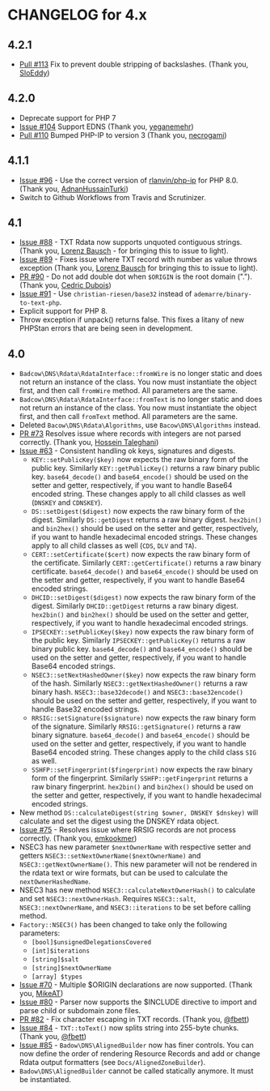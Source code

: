 CHANGELOG for 4.x
=================
## 4.2.1
* [Pull #113](https://github.com/Badcow/DNS/pull/113/) Fix to prevent double stripping of backslashes. (Thank you, [SloEddy](https://github.com/SloEddy))
## 4.2.0
* Deprecate support for PHP 7
* [Issue #104](https://github.com/Badcow/DNS/issues/96) Support EDNS (Thank you, [yeganemehr](https://github.com/yeganemehr))
* [Pull #110](https://github.com/Badcow/DNS/pull/110/) Bumped PHP-IP to version 3 (Thank you, [necrogami](https://github.com/necrogami))
## 4.1.1
* [Issue #96](https://github.com/Badcow/DNS/issues/96) - Use the correct version of [rlanvin/php-ip](https://github.com/rlanvin/php-ip)
for PHP 8.0. (Thank you, [AdnanHussainTurki](https://github.com/AdnanHussainTurki))
* Switch to Github Workflows from Travis and Scrutinizer.
## 4.1
* [Issue #88](https://github.com/Badcow/DNS/issues/88) - TXT Rdata now supports unquoted contiguous strings. (Thank you,
[Lorenz Bausch](https://github.com/lorenzbausch) - for bringing this to issue to light).
* [Issue #89](https://github.com/Badcow/DNS/issues/89) - Fixes issue where TXT record with number as value throws exception
(Thank you, [Lorenz Bausch](https://github.com/lorenzbausch) for bringing this to issue to light).
* [PR #90](https://github.com/Badcow/DNS/pull/90) - Do not add double dot when `$ORIGIN` is the root domain ("."). (Thank you,
[Cedric Dubois](https://github.com/cedricdubois))
* [Issue #91](https://github.com/Badcow/DNS/issues/91) - Use `christian-riesen/base32` instead of `ademarre/binary-to-text-php`.
* Explicit support for PHP 8.
* Throw exception if unpack() returns false. This fixes a litany of new PHPStan errors that are being seen in development.
## 4.0
* `Badcow\DNS\Rdata\RdataInterface::fromWire` is no longer static and does not return an instance of the class. You now
must instantiate the object first, and then call `fromWire` method. All parameters are the same.
* `Badcow\DNS\Rdata\RdataInterface::fromText` is no longer static and does not return an instance of the class. You now
must instantiate the object first, and then call `fromText` method. All parameters are the same.
* Deleted `Bacow\DNS\Rdata\Algorithms`, use `Bacow\DNS\Algorithms` instead. 
* [PR #73](https://github.com/Badcow/DNS/pull/73) Resolves issue where records with integers are not parsed correctly.
(Thank you, [Hossein Taleghani](https://github.com/a3dho3yn))
* [Issue #63](https://github.com/Badcow/DNS/issues/63) - Consistent handling ok keys, signatures and digests.
  * `KEY::setPublicKey($key)` now expects the raw binary form of the public key. Similarly `KEY::getPublicKey()` returns
  a raw binary public key. `base64_decode()` and `base64_encode()` should be used on the setter and getter, respectively,
  if you want to handle Base64 encoded string. These changes apply to all child classes as well (`DNSKEY` and `CDNSKEY`).
  * `DS::setDigest($digest)` now expects the raw binary form of the digest. Similarly `DS::getDigest` returns a raw binary
  digest. `hex2bin()` and `bin2hex()` should be used on the setter and getter, respectively, if you want to handle
  hexadecimal encoded strings. These changes apply to all child classes as well (`CDS`, `DLV` and `TA`).
  * `CERT::setCertificate($cert)` now expects the raw binary form of the certificate. Similarly `CERT::getCertificate()`
  returns a raw binary certificate. `base64_decode()` and `base64_encode()` should be used on the setter and getter, respectively,
  if you want to handle Base64 encoded strings.
  * `DHCID::setDigest($digest)` now expects the raw binary form of the digest. Similarly `DHCID::getDigest` returns a raw
  binary digest. `hex2bin()` and `bin2hex()` should be used on the setter and getter, respectively, if you want to handle
  hexadecimal encoded strings.
  * `IPSECKEY::setPublicKey($key)` now expects the raw binary form of the public key. Similarly `IPSECKEY::getPublicKey()`
  returns a raw binary public key. `base64_decode()` and `base64_encode()` should be used on the setter and getter, respectively,
  if you want to handle Base64 encoded strings.
  * `NSEC3::setNextHashedOwner($key)` now expects the raw binary form of the hash. Similarly `NSEC3::getNextHashedOwner()`
  returns a raw binary hash. `NSEC3::base32decode()` and `NSEC3::base32encode()` should be used on the setter and getter,
  respectively, if you want to handle Base32 encoded strings.
  * `RRSIG::setSignature($signature)` now expects the raw binary form of the signature. Similarly `RRSIG::getSignature()` returns
  a raw binary signature. `base64_decode()` and `base64_encode()` should be used on the setter and getter, respectively,
  if you want to handle Base64 encoded string. These changes apply to the child class `SIG` as well.
  * `SSHFP::setFingerprint($fingerprint)` now expects the raw binary form of the fingerprint. Similarly `SSHFP::getFingerprint`
  returns a raw binary fingerprint. `hex2bin()` and `bin2hex()` should be used on the setter and getter, respectively,
  if you want to handle hexadecimal encoded strings.
* New method `DS::calculateDigest(string $owner, DNSKEY $dnskey)` will calculate and set the digest using the DNSKEY rdata object. 
* [Issue #75](https://github.com/Badcow/DNS/issues/75) - Resolves issue where RRSIG records are not process correctly.
(Thank you, [emkookmer](https://github.com/emkookmer))
* NSEC3 has new parameter `$nextOwnerName` with respective setter and getters `NSEC3::setNextOwnerName($nextOwnerName)`
  and `NSEC3::getNextOwnerName()`. This new parameter will not be rendered in the rdata text or wire formats, but can be
  used to calculate the `nextOwnerHashedName`.
* NSEC3 has new method `NSEC3::calculateNextOwnerHash()` to calculate and set `NSEC3::nextOwnerHash`. Requires
  `NSEC3::salt`, `NSEC3::nextOwnerName`, and `NSEC3::iterations` to be set before calling method.
* `Factory::NSEC3()` has been changed to take only the following parameters:
  * `[bool]$unsignedDelegationsCovered`
  * `[int]$iterations`
  * `[string]$salt`
  * `[string]$nextOwnerName`
  * `[array] $types`
* [Issue #70](https://github.com/Badcow/DNS/issues/70) - Multiple $ORIGIN declarations are now supported.
(Thank you, [MikeAT](https://github.com/MikeAT))
* [Issue #80](https://github.com/Badcow/DNS/issues/80) - Parser now supports the $INCLUDE directive to import and parse
child or subdomain zone files.
* [PR #82](https://github.com/Badcow/DNS/pull/82) - Fix character escaping in TXT records. (Thank you, [@fbett](https://github.com/fbett))
* [Issue #84](https://github.com/Badcow/DNS/issues/84) - `TXT::toText()` now splits string into 255-byte chunks. (Thank you, [@fbett](https://github.com/fbett))
* [Issue #85](https://github.com/Badcow/DNS/issues/85) - `Badow\DNS\AlignedBuilder` now has finer controls. You can now
  define the order of rendering Resource Records and add or change Rdata output formatters (see `Docs/AlignedZoneBuilder`).
* `Badow\DNS\AlignedBuilder` cannot be called statically anymore. It must be instantiated.
